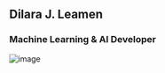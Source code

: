 ## Dilara J. Leamen
### Machine Learning & AI Developer

![image](https://github.com/user-attachments/assets/43768766-cd8c-4b47-a36a-3cc999e324d2)

